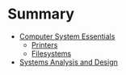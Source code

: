 # Summary

* [Computer System Essentials](CSE\README.md)
    * [Printers](CSE\Printers.md)
    * [Filesystems](CSE\Filesystems.md)
* [Systems Analysis and Design](SAD\README.md)
